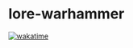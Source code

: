 # lore-warhammer



[![wakatime](https://wakatime.com/badge/github/lasnelus/bot-discord.svg)](https://wakatime.com/badge/github/lasnelus/bot-discord)